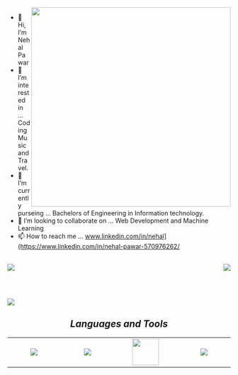 <img align="right" src="https://github-readme-stats.vercel.app/api?username=nehal-2402&layout=compact&theme=dark"  width="450">
<div>
	
- 👋 Hi, I’m Nehal Pawar
- 👀 I’m interested in ... Coding Music and Travel.
- 🌱 I’m currently purseing ... Bachelors of Engineering in Information technology.
- 💞️ I’m looking to collaborate on ... Web Development and Machine Learning
- 📫 How to reach me ...  www.linkedin.com/in/nehal](https://www.linkedin.com/in/nehal-pawar-570976262/
</div>

<br>

<div>
<img src="https://github-readme-stats.vercel.app/api/top-langs/?username=nehal-2402&layout=compact&theme=dark" >
<img align="right" src="https://github-readme-streak-stats.herokuapp.com/?user=nehal-2402&layout=compact&theme=dark&hide_border=false"  >
</div>

<br><br>

<img  src="https://github-readme-activity-graph.vercel.app/graph?username=nehal-2402&layout=compact&theme=high-contrast&bg_color=0D0D0D&line=F27405&hide_border=false"  >

<h2 align='center'><i>Languages and Tools</i></h2>

<table width="100" align='center' >
<tr>
    <td align='center' width="190">
        <img src="https://www.vectorlogo.zone/logos/java/java-horizontal.svg" >
    </td>
      <td align='center'  width="190">
        <img src="https://www.vectorlogo.zone/logos/mongodb/mongodb-ar21.svg">
    </td>
     <td align='center' width="190">
        <img src="https://github.com/abranhe/programming-languages-logos/blob/master/src/javascript/javascript.svg" width="60">
    </td>
    <td align='center' width="190">
        <img src="https://www.vectorlogo.zone/logos/reactjs/reactjs-ar21.svg">
    </td>
      
  
   
</tr>
</table>

